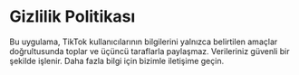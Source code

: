 # Gizlilik Politikası
Bu uygulama, TikTok kullanıcılarının bilgilerini yalnızca belirtilen amaçlar doğrultusunda toplar ve üçüncü taraflarla paylaşmaz. Verileriniz güvenli bir şekilde işlenir. Daha fazla bilgi için bizimle iletişime geçin.
